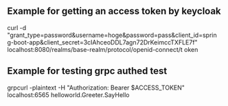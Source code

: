 ## Example for getting an access token by keycloak

curl -d "grant_type=password&username=hoge&password=pass&client_id=sprin
g-boot-app&client_secret=3cIAhceoDDL7agn72DrKeimccTXFLE7f" localhost:8080/realms/base-realm/protocol/openid-connect/t
oken

## Example for testing grpc authed test

grpcurl -plaintext -H "Authorization: Bearer $ACCESS_TOKEN" localhost:6565 helloworld.Greeter.SayHello

